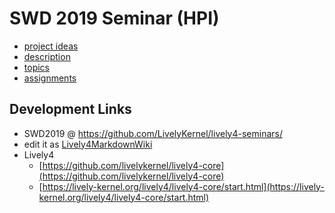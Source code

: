 # SWD 2019 Seminar (HPI)

<lively-import src="../_navigation.html"></lively-import>

- [project ideas](project_ideas.md)
- [description]()
- [topics]()
- [assignments]()

## Development Links

- SWD2019 @ https://github.com/LivelyKernel/lively4-seminars/ 
- edit it as [Lively4MarkdownWiki](https://lively-kernel.org/lively4/lively4-core/start.html?load=https://lively-kernel.org/lively4/lively4-seminars/SWD2019/)
- Lively4
  - [https://github.com/livelykernel/lively4-core](https://github.com/livelykernel/lively4-core)
  - [https://lively-kernel.org/lively4/lively4-core/start.html](https://lively-kernel.org/lively4/lively4-core/start.html)



<lively-import src="../_logo.html"></lively-import>
<lively-import src="../_footer.html"></lively-import>